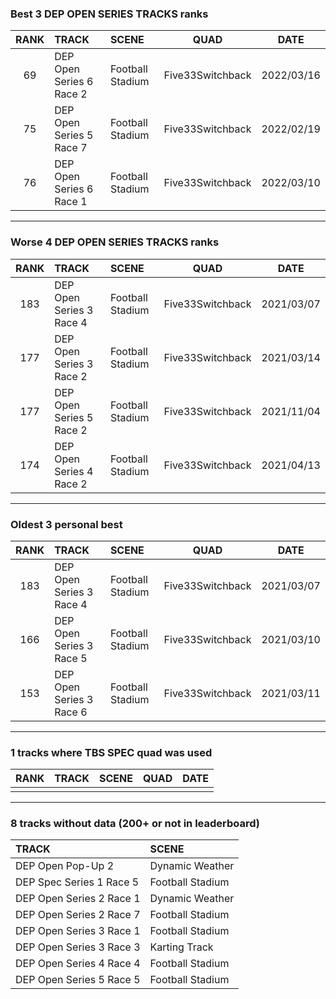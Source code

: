 ### Best 3 DEP OPEN SERIES TRACKS ranks
|RANK|TRACK|SCENE|QUAD|DATE|
|:---:|:---|:---|:---:|:---:|
|69|DEP Open Series 6 Race 2|Football Stadium|Five33Switchback|2022/03/16|
|75|DEP Open Series 5 Race 7|Football Stadium|Five33Switchback|2022/02/19|
|76|DEP Open Series 6 Race 1|Football Stadium|Five33Switchback|2022/03/10|
---
### Worse 4 DEP OPEN SERIES TRACKS ranks
|RANK|TRACK|SCENE|QUAD|DATE|
|:---:|:---|:---|:---:|:---:|
|183|DEP Open Series 3 Race 4|Football Stadium|Five33Switchback|2021/03/07|
|177|DEP Open Series 3 Race 2|Football Stadium|Five33Switchback|2021/03/14|
|177|DEP Open Series 5 Race 2|Football Stadium|Five33Switchback|2021/11/04|
|174|DEP Open Series 4 Race 2|Football Stadium|Five33Switchback|2021/04/13|
---
### Oldest 3 personal best
|RANK|TRACK|SCENE|QUAD|DATE|
|:---:|:---|:---|:---:|:---:|
|183|DEP Open Series 3 Race 4|Football Stadium|Five33Switchback|2021/03/07|
|166|DEP Open Series 3 Race 5|Football Stadium|Five33Switchback|2021/03/10|
|153|DEP Open Series 3 Race 6|Football Stadium|Five33Switchback|2021/03/11|
---
### 1 tracks where TBS SPEC quad was used
|RANK|TRACK|SCENE|QUAD|DATE|
|:---:|:---|:---|:---:|:---:|
||||||
---
### 8 tracks without data (200+ or not in leaderboard)
|TRACK|SCENE|
|:---|:---|
|DEP Open Pop-Up 2|Dynamic Weather|
|DEP Spec Series 1 Race 5|Football Stadium|
|DEP Open Series 2 Race 1|Dynamic Weather|
|DEP Open Series 2 Race 7|Football Stadium|
|DEP Open Series 3 Race 1|Football Stadium|
|DEP Open Series 3 Race 3|Karting Track|
|DEP Open Series 4 Race 4|Football Stadium|
|DEP Open Series 5 Race 5|Football Stadium|

